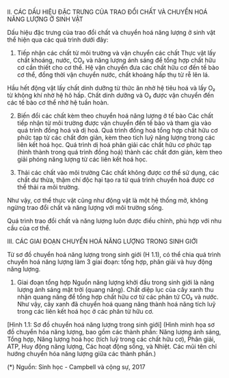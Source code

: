 II. CÁC DẤU HIỆU ĐẶC TRƯNG CỦA TRAO ĐỔI CHẤT VÀ CHUYỂN HOÁ NĂNG LƯỢNG Ở SINH VẬT

Dấu hiệu đặc trưng của trao đổi chất và chuyển hoá năng lượng ở sinh vật thể hiện qua các quá trình dưới đây:

1. Tiếp nhận các chất từ môi trường và vận chuyển các chất
Thực vật lấy chất khoáng, nước, CO₂ và năng lượng ánh sáng để tổng hợp chất hữu cơ cần thiết cho cơ thể. Hệ vận chuyển đưa các chất hữu cơ đến tế bào cơ thể, đồng thời vận chuyển nước, chất khoáng hấp thụ từ rễ lên lá.

Hầu hết động vật lấy chất dinh dưỡng từ thức ăn nhờ hệ tiêu hoá và lấy O₂ từ không khí nhờ hệ hô hấp. Chất dinh dưỡng và O₂ được vận chuyển đến các tế bào cơ thể nhờ hệ tuần hoàn.

2. Biến đổi các chất kèm theo chuyển hoá năng lượng ở tế bào
Các chất tiếp nhận từ môi trường được vận chuyển đến tế bào và tham gia vào quá trình đồng hoá và dị hoá. Quá trình đồng hoá tổng hợp chất hữu cơ phức tạp từ các chất đơn giản, kèm theo tích luỹ năng lượng trong các liên kết hoá học. Quá trình dị hoá phân giải các chất hữu cơ phức tạp (hình thành trong quá trình đồng hoá) thành các chất đơn giản, kèm theo giải phóng năng lượng từ các liên kết hoá học.

3. Thải các chất vào môi trường
Các chất không được cơ thể sử dụng, các chất dư thừa, thậm chí độc hại tạo ra từ quá trình chuyển hoá được cơ thể thải ra môi trường.

Như vậy, cơ thể thực vật cũng như động vật là một hệ thống mở, không ngừng trao đổi chất và năng lượng với môi trường sống.

Quá trình trao đổi chất và năng lượng luôn được điều chỉnh, phù hợp với nhu cầu của cơ thể.

III. CÁC GIAI ĐOẠN CHUYỂN HOÁ NĂNG LƯỢNG TRONG SINH GIỚI

Từ sơ đồ chuyển hoá năng lượng trong sinh giới (H 1.1), có thể chia quá trình chuyển hoá năng lượng làm 3 giai đoạn: tổng hợp, phân giải và huy động năng lượng.

1. Giai đoạn tổng hợp
Nguồn năng lượng khởi đầu trong sinh giới là năng lượng ánh sáng mặt trời (quang năng). Chất diệp lục của cây xanh thu nhận quang năng để tổng hợp chất hữu cơ từ các phân tử CO₂ và nước. Như vậy, cây xanh đã chuyển hoá quang năng thành hoá năng tích luỹ trong các liên kết hoá học ở các phân tử hữu cơ.

[Hình 1.1: Sơ đồ chuyển hoá năng lượng trong sinh giới]
(Hình minh họa sơ đồ chuyển hóa năng lượng, bao gồm các thành phần: Năng lượng ánh sáng, Tổng hợp, Năng lượng hoá học (tích luỹ trong các chất hữu cơ), Phân giải, ATP, Huy động năng lượng, Các hoạt động sống, và Nhiệt. Các mũi tên chỉ hướng chuyển hóa năng lượng giữa các thành phần.)

(*) Nguồn: Sinh học - Campbell và cộng sự, 2017